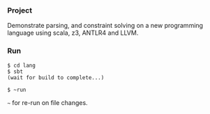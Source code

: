 
### Project

Demonstrate parsing, and constraint solving on a new programming language 
using scala, z3, ANTLR4 and LLVM. 

### Run

```
$ cd lang 
$ sbt
(wait for build to complete...)

$ ~run 
```

```~``` for re-run on file changes. 


